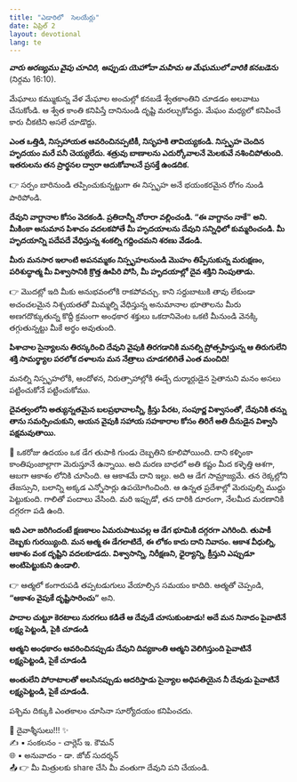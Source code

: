 ```yaml
---
title: "ఎడారిలో  సెలయేర్లు"
date: ఏప్రిల్ 2
layout: devotional
lang: te
---
```


***వారు అరణ్యము వైపు చూచిరి, అప్పుడు యెహోవా మహిమ ఆ మేఘములో వారికి కనబడెను*** 
(నిర్గమ 16:10). 

మేఘాలు కమ్ముకున్న వేళ మేఘాల అంచుల్లో కనబడే శ్వేతకాంతిని చూడడం అలవాటు చేసుకోండి. ఆ శ్వేత కాంతి కనిపిస్తే దానినుండి దృష్టి మరల్చుకోవద్దు. మేఘం మధ్యలో కనిపించే కారు చీకటిని అసలే చూడొద్దు.

**ఎంత ఒత్తిడి, నిస్సహాయత ఆవరించినప్పటికీ, నిసృహకి తావియ్యకండి. నిస్పృహ చెందిన హృదయం మరే పనీ చెయ్యలేదు. శత్రువు బాణాలను ఎదుర్కోవాలనే మెలకువే నశించిపోతుంది. ఇతరులను తన ప్రార్థనల ద్వారా ఆదుకోవాలనే ప్రసక్తే ఉండదిక.**

👉 సర్పం బారినుండి తప్పించుకున్నట్టుగా ఈ నిస్పృహ అనే భయంకరమైన రోగం నుండి పారిపోండి.

**దేవుని వాగ్దానాల కోసం వెదకండి. ప్రతిదాన్నీ నోరారా వల్లించండి. “ఈ వాగ్దానం నాకే" అని. మీకింకా అనుమాన పిశాచం వదలకపోతే మీ హృదయాలను దేవుని సన్నిధిలో కుమ్మరించండి. మీ హృదయాన్ని పదేపదే వేధిస్తున్న శంకల్ని గద్దించమని శరణు వేడండి.**

**మీరు మనసార ఇలాంటి అపనమ్మకం నిస్పృహలనుండి మొహం తిప్పేసుకున్న మరుక్షణం, పరిశుద్ధాత్మ మీ విశ్వాసానికి క్రొత్త ఊపిరి పోసి, మీ హృదయాల్లో దైవ శక్తిని నింపుతాడు.**

👉 మొదట్లో ఇది మీకు అనుభవంలోకి రాకపోవచ్చు. కాని సర్దుబాటుకి తావు లేకుండా అచంచలమైన నిశ్చయతతో మిమ్మల్ని వేధిస్తున్న అనుమానాల భూతాలను మీరు అణగదొక్కుతున్న కొద్దీ క్రమంగా అంధకార శక్తులు ఒకదానివెంట ఒకటి మీనుండి వెనక్కి తగ్గుతున్నట్టు మీకే అర్థం అవుతుంది. 

**పిశాచాల సైన్యాలను తిరస్కరించి దేవుని వైపుకి తిరగడానికి మనల్ని ప్రోత్సహిస్తున్న ఆ తిరుగులేని శక్తి సామర్థ్యాల పరలోక దళాలను మన నేత్రాలు చూడగలిగితే ఎంత మంచిది!**

 మనల్ని నిస్పృహలోకి, ఆందోళన, నిరుత్సాహాల్లోకి ఈడ్చే దుర్మార్గుడైన సైతానుని మనం అసలు పట్టించుకోనే పట్టించుకోము.

**దైవత్వంలోని అత్యున్నతమైన బలప్రభావాలన్నీ, క్రీస్తు పేరట, సంపూర్ణ విశ్వాసంతో, దేవునికి తన్ను తాను సమర్పించుకుని, ఆయన వైపుకి సహాయ సహకారాల కోసం తిరిగే అతి దీనుడైన విశ్వాసి పక్షమవుతాయి.**

🔺 ఒకరోజు ఉదయం ఒక డేగ తుపాకి గుండు దెబ్బతిని కూలిపోయింది. దాని కళ్ళింకా కాంతిపుంజాల్లాగా మెరుస్తూనే ఉన్నాయి. అది మరణ బాధలో అతి కష్టం మీద కళ్ళెత్తి ఆశగా, ఆబగా ఆకాశం లోనికి చూసింది. ఆ ఆకాశమే దాని ఇల్లు. అది ఆ డేగ సామ్రాజ్యమే. తన రెక్కల్లోని తేజస్సుని, బలాన్ని అక్కడ ఎన్నోసార్లు ఉపయోగించింది. ఆ ఉన్నత ప్రదేశాల్లో మెరుపుల్ని ముద్దు పెట్టుకుంది. గాలితో పందాలు వేసింది. మరి ఇప్పుడో, తన దారికి దూరంగా, నేలమీద మరణానికి దగ్గరగా పడి ఉంది. 

**ఇది ఎలా జరిగిందంటే క్షణకాలం ఏమరుపాటువల్ల ఆ డేగ భూమికి దగ్గరగా ఎగిరింది. తుపాకీ దెబ్బకు గురయ్యింది. మన ఆత్మ ఈ డేగలాటిదే, ఈ లోకం కాదు దాని నివాసం. ఆకాశ వీధుల్ని, ఆకాశం వంక దృష్టిని వదలకూడదు. విశ్వాసాన్ని, నిరీక్షణని, ధైర్యాన్ని, క్రీస్తుని ఎప్పుడూ అంటిపెట్టుకుని ఉండాలి.**

👉 ఆత్మలో కంగారుపడి తప్పటడుగులు వేయాల్సిన సమయం కాదిది. ఆత్మతో చెప్పండి, **“ఆకాశం వైపుకే దృష్టిసారించు”** అని.

**పాదాల చుట్టూ కెరటాలు నురగలు కడితే ఆ దేవుడే చూసుకుంటాడు! అదే మన నినాదం పైవాటినే లక్ష్య పెట్టండి, పైకి చూడండి**

**ఆత్మని అంధకారం ఆవరించినప్పుడు దేవుని దివ్యకాంతి ఆత్మని వెలిగిస్తుంది పైవాటినే లక్ష్యపెట్టండి, పైకే చూడండి**

**అంతులేని పోరాటాలతో అలసినప్పుడు ఆదరిస్తాడు సైన్యాల అధిపతియైన నీ దేవుడు పైవాటినే లక్ష్యపెట్టండి, పైకే చూడండి.**

పశ్చిమ దిక్కుకి ఎంతకాలం చూసినా సూర్యోదయం కనిపించదు.


<div class="blessing">🙏 <span class="bless-text">దైవాశ్శీసులు!!!</span> ✨</div>

<div class="credit">✍️ <span class="credit-text">▪ సంకలనం - చార్లెస్ ఇ. కౌమన్</span></div>
<div class="credit">🌐 <span class="credit-text">▪ అనువాదం - డా. జోబ్ సుదర్శన్</span></div>


<div class="share">📤 👉 <span class="share-text">మీ మిత్రులకు share చేసి మీ వంతుగా దేవుని పని చేయండి.</span></div>
